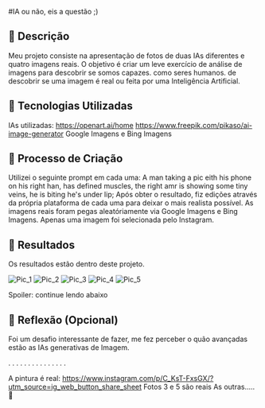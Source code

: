 #IA ou não, eis a questão ;)

## 📒 Descrição
Meu projeto consiste na apresentação de fotos de duas IAs diferentes e quatro imagens reais. O objetivo é criar um leve exercício de análise de imagens para descobrir se somos capazes. como seres humanos. de descobrir se uma imagem é real ou feita por uma Inteligência Artificial.

## 🤖 Tecnologias Utilizadas
IAs utilizadas:
https://openart.ai/home
https://www.freepik.com/pikaso/ai-image-generator
Google Imagens e Bing Imagens

## 🧐 Processo de Criação
Utilizei o seguinte prompt em cada uma:
A man taking a pic eith his phone on his right han, has defined muscles, the right amr is showing some tiny veins, he is biting he's under lip;
Após obter o resultado, fiz edições através da própria plataforma de cada uma para deixar o mais realista possível.
As imagens reais foram pegas aleatóriamente via Google Imagens e Bing Imagens.
Apenas uma imagem foi selecionada pelo Instagram.

## 🚀 Resultados
Os resultados estão dentro deste projeto.

![Pic_1](https://github.com/user-attachments/assets/04764b8b-315e-4488-9bd7-bf8b5e1db152)
![Pic_2](https://github.com/user-attachments/assets/2fae667d-ee18-4f0d-9869-a09720b66747)
![Pic_3](https://github.com/user-attachments/assets/297ef6f3-38cd-4966-a4e5-6d419b5daea8)
![Pic_4](https://github.com/user-attachments/assets/7971c8ba-c06b-4249-9547-1d0d56d3b35b)
![Pic_5](https://github.com/user-attachments/assets/84183cab-6689-40a1-8b34-c001358b6729)


Spoiler: continue lendo abaixo

## 💭 Reflexão (Opcional)
Foi um desafio interessante de fazer, me fez perceber o quão avançadas estão as IAs generativas de Imagem.

.
.
.
.
.
.
.
.
.
.
.
.
.
.
.

A pintura é real: https://www.instagram.com/p/C_KsT-FxsGX/?utm_source=ig_web_button_share_sheet
Fotos 3 e 5 são reais
As outras.....👀


